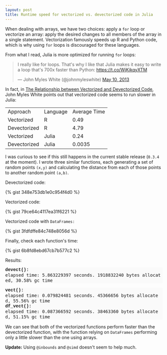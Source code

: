 ```yaml
---
layout: post
title: Runtime speed for vectorized vs. devectorized code in Julia
---
```


When dealing with arrays, we have two choices: apply a `for` loop or vectorize an array: apply the desired changes to all members of the array in a single statement. Vectorization famously speeds up R and Python code, which is why using `for` loops is discouraged for these languages.

From what I read, Julia is more optimized for running `for` loops:

<blockquote class="twitter-tweet" lang="en"><p>I really like for loops. That&#39;s why I like that Julia makes it easy to write a loop that&#39;s 700x faster than Python: <a href="https://t.co/WjKikqyXTM">https://t.co/WjKikqyXTM</a></p>&mdash; John Myles White (@johnmyleswhite) <a href="https://twitter.com/johnmyleswhite/status/332920041626554369">May 10, 2013</a></blockquote>
<script async src="//platform.twitter.com/widgets.js" charset="utf-8"></script>

In fact, in [The Relationship between Vectorized and Devectorized Code](http://www.johnmyleswhite.com/notebook/2013/12/22/the-relationship-between-vectorized-and-devectorized-code/), John Myles White points out that vectorized code seems to run slower in Julia:

<table>
    <tr>
      <td>Approach</td>
      <td>Language</td>
      <td>Average Time</td>
    </tr>
    <tr>
      <td>Vectorized</td>
      <td>R</td>
      <td>0.49</td>
    </tr>
    <tr>
      <td>Devectorized</td>
      <td>R</td>
      <td>4.79</td>
    </tr>
    <tr>
      <td>Vectorized</td>
      <td>Julia</td>
      <td>0.24</td>
    </tr>
    <tr>
      <td>Devectorized</td>
      <td>Julia</td>
      <td>0.0035</td>
    </tr>
</table>

I was curious to see if this still happens in the current stable release (`0.3.4` at the moment). I wrote three similar functions, each generating a set of random points <code>(x,y)</code> and calculating the distance from each of those points to another random point <code>(a,b)</code>.

Devectorized code:

{% gist 348e753db1e0c954f4d0 %}

Vectorized code:

{% gist 79ce64c4117ea31f6221 %}

Vectorized code with <code>DataFrames:</code>

{% gist 3fdfdffe84c748e8056d %}

Finally, check each function's time:

{% gist 6b8fd8ebd67cb7b577c2 %}

Results:
<pre style="background-color: #fafafa; border-radius: 0px; border: 0px; font-size: 14px; line-height: 17.0000591278076px; padding: 0px; vertical-align: baseline; white-space: pre-wrap; word-break: break-all; word-wrap: break-word;">
<b style="background-color: transparent; font-family: 'Courier New', Courier, monospace; line-height: 17.0000591278076px;">devect(): </b>
elapsed time: 5.863229397 seconds. 1918832240 bytes allocated, 30.58% gc time</pre>
<pre style="background-color: #fafafa; border-radius: 0px; border: 0px; font-size: 14px; line-height: 17.0000591278076px; padding: 0px; vertical-align: baseline; white-space: pre-wrap; word-break: break-all; word-wrap: break-word;"><b style="background-color: transparent; font-family: 'Courier New', Courier, monospace; line-height: 17.0000591278076px;">vect(): </b>
elapsed time: 0.079824481 seconds. 45366656 bytes allocated, 55.56% gc time
<b style="font-family: 'Courier New', Courier, monospace; font-size: 14px; line-height: 17.0000591278076px; white-space: pre-wrap;">df_vect():</b>
<span style="font-size: 14px; line-height: 17.0000591278076px; white-space: pre-wrap;">elapsed time: </span><span style="font-size: 14px; line-height: 17.0000591278076px; white-space: pre-wrap;">0.087366592 seconds. 38463360 bytes allocated, 51.15% gc time</span></pre>

We can see that both of the vectorized functions perform faster than the devectorized function, with the function relying on `DataFrames` performing only a little slower than the one using arrays.

**Update:** Using `@inbounds` and `@simd` doesn't seem to help much.